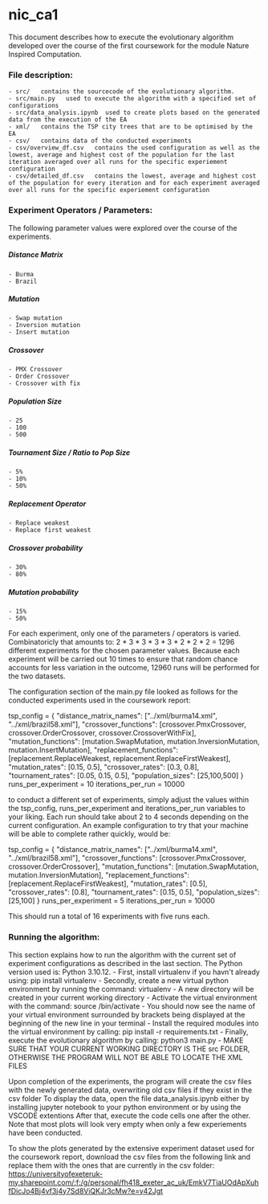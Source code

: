 # nic_ca1 
This document describes how to execute the evolutionary algorithm developed over the course of the first coursework for the module Nature Inspired Computation.

### File description:
	- src/   contains the sourcecode of the evolutionary algorithm.
	- src/main.py   used to execute the algorithm with a specified set of configurations
	- src/data_analysis.ipynb  used to create plots based on the generated data from the execution of the EA
	- xml/   contains the TSP city trees that are to be optimised by the EA
	- csv/   contains data of the conducted experiments
	- csv/overview_df.csv   contains the used configuration as well as the lowest, average and highest cost of the population for the last iteration averaged over all runs for the specific experiement configuration
	- csv/detailed_df.csv   contains the lowest, average and highest cost of the population for every iteration and for each experiment averaged over all runs for the specific experiement configuration


### Experiment Operators / Parameters:
The following parameter values were explored over the course of the experiments.
##### Distance Matrix
    - Burma
    - Brazil

##### Mutation
    - Swap mutation
    - Inversion mutation
    - Insert mutation
##### Crossover
    - PMX Crossover
    - Order Crossover
    - Crossover with fix
##### Population Size
	- 25
    - 100
    - 500
##### Tournament Size / Ratio to Pop Size
    - 5%
    - 10%
    - 50%
##### Replacement Operator
    - Replace weakest
    - Replace first weakest
##### Crossover probability
    - 30%
    - 80%
##### Mutation probability
	- 15%
	- 50%
	
For each experiment, only one of the parameters / operators is varied.
Combinatoricly that amounts to: 2 * 3 * 3 * 3 * 3 * 2 * 2 * 2 = 1296 different experiments for the chosen parameter values.
Because each experiment will be carried out 10 times to ensure that random chance accounts for less variation in the outcome, 12960 runs will be performed for the two datasets.

The configuration section of the main.py file looked as follows for the conducted experiments used in the coursework report:

tsp_config = {
    "distance_matrix_names": ["../xml/burma14.xml", "../xml/brazil58.xml"],
    "crossover_functions": [crossover.PmxCrossover, crossover.OrderCrossover, crossover.CrossoverWithFix],
    "mutation_functions":  [mutation.SwapMutation, mutation.InversionMutation, mutation.InsertMutation],
    "replacement_functions": [replacement.ReplaceWeakest, replacement.ReplaceFirstWeakest],
    "mutation_rates": [0.15, 0.5],
    "crossover_rates": [0.3, 0.8],
    "tournament_rates": [0.05, 0.15, 0.5],
    "population_sizes": [25,100,500]
}
runs_per_experiment = 10
iterations_per_run = 10000

to conduct a different set of experiments, simply adjust the values within the tsp_config, runs_per_experiment and iterations_per_run variables to your liking. Each run should take about 2 to 4 seconds depending on the current configuration. An example configuration to try that your machine will be able to complete rather quickly, would be:

tsp_config = {
    "distance_matrix_names": ["../xml/burma14.xml", "../xml/brazil58.xml"],
    "crossover_functions": [crossover.PmxCrossover, crossover.OrderCrossover],
    "mutation_functions":  [mutation.SwapMutation, mutation.InversionMutation],
    "replacement_functions": [replacement.ReplaceFirstWeakest],
    "mutation_rates": [0.5],
    "crossover_rates": [0.8],
    "tournament_rates": [0.15, 0.5],
    "population_sizes": [25,100]
}
runs_per_experiment = 5
iterations_per_run = 10000

This should run a total of 16 experiments with five runs each.


### Running the algorithm:
This section explains how to run the algorithm with the current set of experiment configurations as described in the last section.
The Python version used is: Python 3.10.12.
	- First, install virtualenv if you havn't already using: pip install virtualenv
	- Secondly, create a new virtual python environment by running the command: virtualenv <NAME>
	- A new directory will be created in your current working directory
	- Activate the virtual environment with the command: source <NAME>/bin/activate
	- You should now see the name of your virtual environment surrounded by brackets being displayed at the beginning of the new line in your terminal
	- Install the required modules into the virtual environment by calling: pip install -r requirements.txt
	- Finally, execute the evolutionary algorithm by calling: python3 main.py
	- MAKE SURE THAT YOUR CURRENT WORKING DIRECTORY IS THE src FOLDER, OTHERWISE THE PROGRAM WILL NOT BE ABLE TO LOCATE THE XML FILES

Upon completion of the experiments, the program will create the csv files with the newly generated data, overwriting old csv files if they exist in the csv folder
To display the data, open the file data_analysis.ipynb either by installing jupyter notebook to your python environment or by using the VSCODE extentions
After that, execute the code cells one after the other.
Note that most plots will look very empty when only a few experiements have been conducted.

To show the plots generated by the extensive experiment dataset used for the coursework report, download the csv files from the following link and replace them with the ones that are currently in the csv folder: https://universityofexeteruk-my.sharepoint.com/:f:/g/personal/fh418_exeter_ac_uk/EmkV7TiaUOdApXuhfDicJo4Bj4vf3j4y7Sd8ViQKJr3cMw?e=y42Jgt

